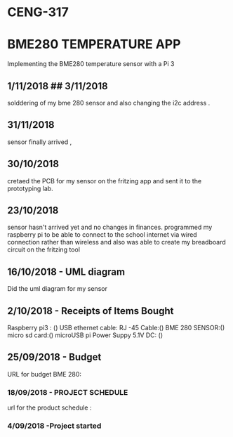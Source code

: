 # CENG-317

# BME280 TEMPERATURE APP
Implementing the BME280 temperature sensor with a Pi 3

## 1/11/2018 ## 3/11/2018
solddering of my bme 280 sensor  and also changing the i2c address .


## 31/11/2018
sensor finally arrived ,

## 30/10/2018 
cretaed the PCB for my sensor on the fritzing app and sent it to the prototyping lab.

## 23/10/2018 
sensor hasn't arrived yet and no changes in finances. 
programmed my raspberry pi to be able to connect to the school internet via wired connection rather than wireless and also was able to create my breadboard circuit on the fritzing tool 


## 16/10/2018 - UML diagram
Did the uml diagram for my sensor 

## 2/10/2018 - Receipts of Items Bought 

Raspberry pi3 : ()
USB ethernet cable: 
RJ -45 Cable:()
BME 280 SENSOR:()
micro sd card:()
microUSB pi Power Suppy 5.1V DC: ()



## 25/09/2018 - Budget
URL for budget BME 280: 


### 18/09/2018 - PROJECT SCHEDULE
url for the product schedule : 



### 4/09/2018 -Project started

